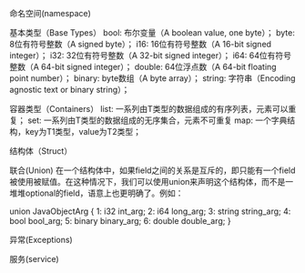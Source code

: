 命名空间(namespace)

基本类型（Base Types）
bool: 布尔变量（A boolean value, one byte）；
byte: 8位有符号整数（A signed byte）；
i16: 16位有符号整数（A 16-bit signed integer）；
i32: 32位有符号整数（A 32-bit signed integer）；
i64: 64位有符号整数（A 64-bit signed integer）；
double: 64位浮点数（A 64-bit floating point number）；
binary: byte数组（A byte array）；
string: 字符串（Encoding agnostic text or binary string）；

容器类型（Containers）
list: 一系列由T类型的数据组成的有序列表，元素可以重复；
set: 一系列由T类型的数据组成的无序集合，元素不可重复
map: 一个字典结构，key为T1类型，value为T2类型；

结构体（Struct）

联合(Union)
在一个结构体中，如果field之间的关系是互斥的，即只能有一个field被使用被赋值。在这种情况下，我们可以使用union来声明这个结构体，而不是一堆堆optional的field，语意上也更明确了。例如：

union JavaObjectArg {
  1: i32 int_arg;
  2: i64 long_arg;
  3: string string_arg;
  4: bool bool_arg;
  5: binary binary_arg;
  6: double double_arg;
}

异常(Exceptions)

服务(service)